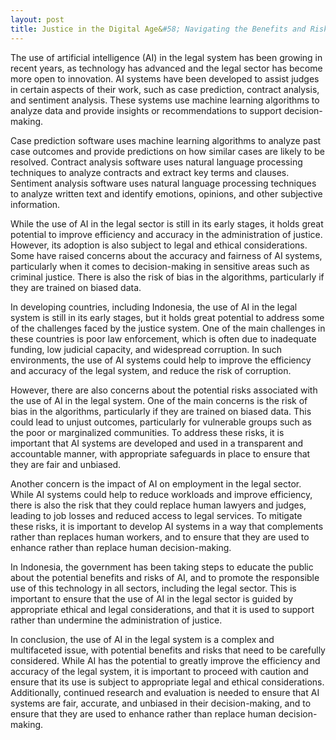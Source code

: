 ```yaml
---
layout: post
title: Justice in the Digital Age&#58; Navigating the Benefits and Risks of AI in the Legal System
---
```


The use of artificial intelligence (AI) in the legal system has been growing in recent years, as technology has advanced and the legal sector has become more open to innovation. AI systems have been developed to assist judges in certain aspects of their work, such as case prediction, contract analysis, and sentiment analysis. These systems use machine learning algorithms to analyze data and provide insights or recommendations to support decision-making.

Case prediction software uses machine learning algorithms to analyze past case outcomes and provide predictions on how similar cases are likely to be resolved. Contract analysis software uses natural language processing techniques to analyze contracts and extract key terms and clauses. Sentiment analysis software uses natural language processing techniques to analyze written text and identify emotions, opinions, and other subjective information.

While the use of AI in the legal sector is still in its early stages, it holds great potential to improve efficiency and accuracy in the administration of justice. However, its adoption is also subject to legal and ethical considerations. Some have raised concerns about the accuracy and fairness of AI systems, particularly when it comes to decision-making in sensitive areas such as criminal justice. There is also the risk of bias in the algorithms, particularly if they are trained on biased data.

In developing countries, including Indonesia, the use of AI in the legal system is still in its early stages, but it holds great potential to address some of the challenges faced by the justice system. One of the main challenges in these countries is poor law enforcement, which is often due to inadequate funding, low judicial capacity, and widespread corruption. In such environments, the use of AI systems could help to improve the efficiency and accuracy of the legal system, and reduce the risk of corruption.

However, there are also concerns about the potential risks associated with the use of AI in the legal system. One of the main concerns is the risk of bias in the algorithms, particularly if they are trained on biased data. This could lead to unjust outcomes, particularly for vulnerable groups such as the poor or marginalized communities. To address these risks, it is important that AI systems are developed and used in a transparent and accountable manner, with appropriate safeguards in place to ensure that they are fair and unbiased.

Another concern is the impact of AI on employment in the legal sector. While AI systems could help to reduce workloads and improve efficiency, there is also the risk that they could replace human lawyers and judges, leading to job losses and reduced access to legal services. To mitigate these risks, it is important to develop AI systems in a way that complements rather than replaces human workers, and to ensure that they are used to enhance rather than replace human decision-making.

In Indonesia, the government has been taking steps to educate the public about the potential benefits and risks of AI, and to promote the responsible use of this technology in all sectors, including the legal sector. This is important to ensure that the use of AI in the legal sector is guided by appropriate ethical and legal considerations, and that it is used to support rather than undermine the administration of justice.

In conclusion, the use of AI in the legal system is a complex and multifaceted issue, with potential benefits and risks that need to be carefully considered. While AI has the potential to greatly improve the efficiency and accuracy of the legal system, it is important to proceed with caution and ensure that its use is subject to appropriate legal and ethical considerations. Additionally, continued research and evaluation is needed to ensure that AI systems are fair, accurate, and unbiased in their decision-making, and to ensure that they are used to enhance rather than replace human decision-making.
